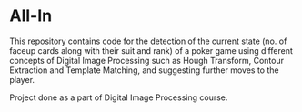 # All-In

This repository contains code for the detection of the current state (no. of faceup cards along with their suit and rank) of a poker game using different concepts of Digital Image Processing such as Hough Transform, Contour Extraction and Template Matching, and suggesting further moves to the player.

Project done as a part of Digital Image Processing course.
